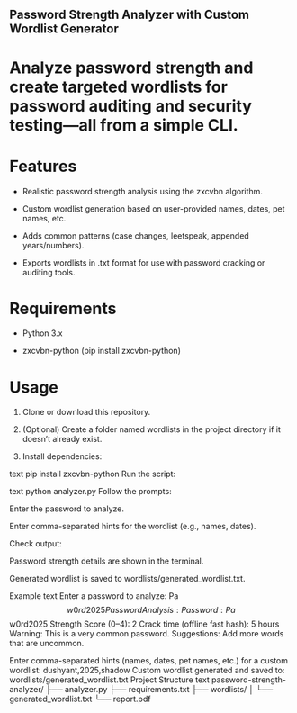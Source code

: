 ## Password Strength Analyzer with Custom Wordlist Generator
# Analyze password strength and create targeted wordlists for password auditing and security testing—all from a simple CLI.

# Features
+ Realistic password strength analysis using the zxcvbn algorithm.

+ Custom wordlist generation based on user-provided names, dates, pet names, etc.

+ Adds common patterns (case changes, leetspeak, appended years/numbers).

+ Exports wordlists in .txt format for use with password cracking or auditing tools.

# Requirements
 + Python 3.x

 + zxcvbn-python (pip install zxcvbn-python)

# Usage
1. Clone or download this repository.

2. (Optional) Create a folder named wordlists in the project directory if it doesn’t already exist.

3. Install dependencies:

text
pip install zxcvbn-python
Run the script:

text
python analyzer.py
Follow the prompts:

Enter the password to analyze.

Enter comma-separated hints for the wordlist (e.g., names, dates).

Check output:

Password strength details are shown in the terminal.

Generated wordlist is saved to wordlists/generated_wordlist.txt.

Example
text
Enter a password to analyze: Pa$$w0rd2025
Password Analysis:
  Password: Pa$$w0rd2025
  Strength Score (0–4): 2
  Crack time (offline fast hash): 5 hours
  Warning: This is a very common password.
  Suggestions: Add more words that are uncommon.

Enter comma-separated hints (names, dates, pet names, etc.) for a custom wordlist: dushyant,2025,shadow
Custom wordlist generated and saved to: wordlists/generated_wordlist.txt
Project Structure
text
password-strength-analyzer/
├── analyzer.py
├── requirements.txt
├── wordlists/
│   └── generated_wordlist.txt
└── report.pdf

